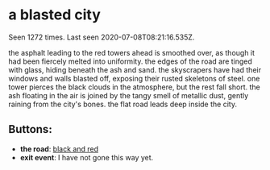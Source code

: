 # a blasted city

Seen 1272 times. Last seen 2020-07-08T08:21:16.535Z.

the asphalt leading to the red towers ahead is smoothed over, as though it had been fiercely melted into uniformity. the edges of the road are tinged with glass, hiding beneath the ash and sand. the skyscrapers have had their windows and walls blasted off, exposing their rusted skeletons of steel. one tower pierces the black clouds in the atmosphere, but the rest fall short. the ash floating in the air is joined by the tangy smell of metallic dust, gently raining from the city's bones. the flat road leads deep inside the city.

## Buttons:

- **the road**: [black and red](black-and-red-to3ylz.md)
- **exit event**: I have not gone this way yet.
